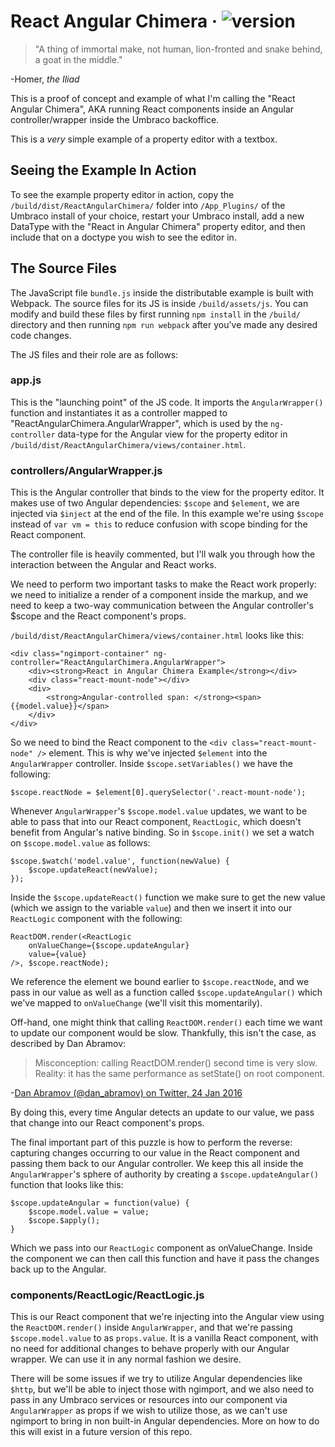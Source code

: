 # React Angular Chimera &middot; ![version](https://img.shields.io/badge/version-1.0.0.rc1-yellow.svg)

>"A thing of immortal make, not human, lion-fronted and snake behind, a goat in the middle."

-Homer, *the Iliad*

This is a proof of concept and example of what I'm calling the "React Angular Chimera", AKA running React components inside an Angular controller/wrapper inside the Umbraco backoffice.

This is a *very* simple example of a property editor with a textbox.

## Seeing the Example In Action

To see the example property editor in action, copy the `/build/dist/ReactAngularChimera/` folder into `/App_Plugins/` of the Umbraco install of your choice, restart your Umbraco install, add a new DataType with the "React in Angular Chimera" property editor, and then include that on a doctype you wish to see the editor in.

## The Source Files

The JavaScript file `bundle.js` inside the distributable example is built with Webpack. The source files for its JS is inside `/build/assets/js`. You can modify and build these files by first running `npm install` in the `/build/` directory and then running `npm run webpack` after you've made any desired code changes.

The JS files and their role are as follows:

### app.js

This is the "launching point" of the JS code. It imports the `AngularWrapper()` function and instantiates it as a controller mapped to "ReactAngularChimera.AngularWrapper", which is used by the `ng-controller` data-type for the Angular view for the property editor in `/build/dist/ReactAngularChimera/views/container.html`.

### controllers/AngularWrapper.js

This is the Angular controller that binds to the view for the property editor. It makes use of two Angular dependencies: `$scope` and `$element`, we are injected via `$inject` at the end of the file. In this example we're using `$scope` instead of `var vm = this` to reduce confusion with scope binding for the React component.

The controller file is heavily commented, but I'll walk you through how the interaction between the Angular and React works.

We need to perform two important tasks to make the React work properly: we need to initialize a render of a component inside the markup, and we need to keep a two-way communication between the Angular controller's $scope and the React component's props.

`/build/dist/ReactAngularChimera/views/container.html` looks like this:

```
<div class="ngimport-container" ng-controller="ReactAngularChimera.AngularWrapper">
    <div><strong>React in Angular Chimera Example</strong></div>
    <div class="react-mount-node"></div>
    <div>
        <strong>Angular-controlled span: </strong><span>{{model.value}}</span>
    </div>
</div>
```

So we need to bind the React component to the `<div class="react-mount-node" />` element. This is why we've injected `$element` into the `AngularWrapper` controller. Inside `$scope.setVariables()` we have the following:

```
$scope.reactNode = $element[0].querySelector('.react-mount-node');
```

Whenever `AngularWrapper`'s `$scope.model.value` updates, we want to be able to pass that into our React component, `ReactLogic`, which doesn't benefit from Angular's native binding. So in `$scope.init()` we set a watch on `$scope.model.value` as follows:

```
$scope.$watch('model.value', function(newValue) {
    $scope.updateReact(newValue);
});
```

Inside the `$scope.updateReact()` function we make sure to get the new value (which we assign to the variable `value`) and then we insert it into our `ReactLogic` component with the following:

```
ReactDOM.render(<ReactLogic 
    onValueChange={$scope.updateAngular} 
    value={value} 
/>, $scope.reactNode);
```

We reference the element we bound earlier to `$scope.reactNode`, and we pass in our value as well as a function called `$scope.updateAngular()` which we've mapped to `onValueChange` (we'll visit this momentarily).

Off-hand, one might think that calling `ReactDOM.render()` each time we want to update our component would be slow. Thankfully, this isn't the case, as described by Dan Abramov:

>Misconception: calling ReactDOM.render() second time is very slow. Reality: it has the same performance as setState() on root component.

-[Dan Abramov (@dan_abramov) on Twitter, 24 Jan 2016](https://twitter.com/dan_abramov/status/691301224541503488)

By doing this, every time Angular detects an update to our value, we pass that change into our React component's props.

The final important part of this puzzle is how to perform the reverse: capturing changes occurring to our value in the React component and passing them back to our Angular controller. We keep this all inside the `AngularWrapper`'s sphere of authority by creating a `$scope.updateAngular()` function that looks like this:

```
$scope.updateAngular = function(value) {
    $scope.model.value = value;
    $scope.$apply();
}      
```

Which we pass into our `ReactLogic` component as onValueChange. Inside the component we can then call this function and have it pass the changes back up to the Angular.

### components/ReactLogic/ReactLogic.js

This is our React component that we're injecting into the Angular view using the `ReactDOM.render()` inside `AngularWrapper`, and that we're passing `$scope.model.value` to as `props.value`. It is a vanilla React component, with no need for additional changes to behave properly with our Angular wrapper. We can use it in any normal fashion we desire.

There will be some issues if we try to utilize Angular dependencies like `$http`, but we'll be able to inject those with ngimport, and we also need to pass in any Umbraco services or resources into our component via `AngularWrapper` as props if we wish to utilize those, as we can't use ngimport to bring in non built-in Angular dependencies. More on how to do this will exist in a future version of this repo.